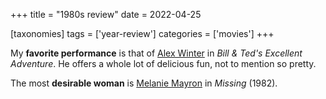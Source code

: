 +++
title = "1980s review"
date = 2022-04-25

[taxonomies]
tags = ['year-review']
categories = ['movies']
+++

My **favorite performance** is that of [Alex Winter] in
*Bill & Ted's Excellent Adventure*.
He offers a whole lot of delicious fun,
not to mention so pretty.

The most **desirable woman** is [Melanie Mayron] in *Missing* (1982).

[Alex Winter]: https://en.wikipedia.org/wiki/Alex_Winter
[Melanie Mayron]: https://en.wikipedia.org/wiki/Melanie_Mayron
